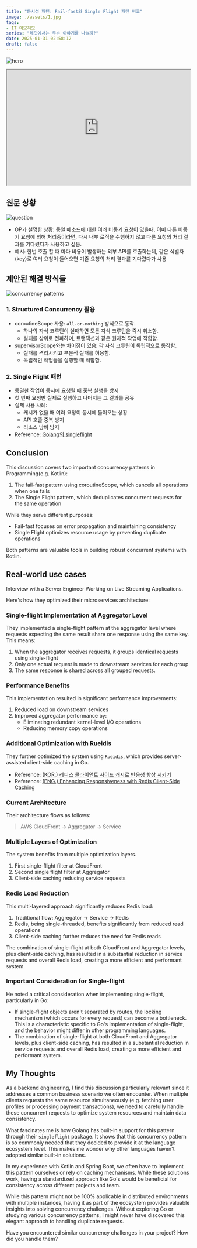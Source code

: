 ```yaml
---
title: "동시성 패턴: Fail-fast와 Single Flight 패턴 비교"
image: ./assets/1.jpg
tags:
- IT 이모저모
series: "레딧에서는 무슨 이야기를 나눌까?"
date: 2025-01-31 02:58:12
draft: false
---
```


![hero](./assets/1.jpg)

<iframe src="https://embed.reddit.com/r/Kotlin/comments/1icz7k8/whats_the_name_of_this_concurrency_concept"    scrolling="no" width="100%" height="316"></iframe>

## 원문 상황

![question](./assets/1.png)

- OP가 설명한 상황: 동일 메소드에 대한 여러 비동기 요청이 있을때, 이미 다른 비동기 요청에 의해 처리중이라면, 다시 내부 로직을 수행하지 않고 다른 요청의 처리 결과를 기다렸다가 사용하고 싶음.
- 예시: 한번 호출 할 때 마다 비용이 발생하는 외부 API를 호출하는데, 같은 식별자(key)로 여러 요청이 들어오면 기존 요청의 처리 결과를 기다렸다가 사용

## 제안된 해결 방식들

![concurrency patterns](./assets/concurrency-patterns.jpg)

### 1. Structured Concurrency 활용

- coroutineScope 사용: `all-or-nothing` 방식으로 동작.
  - 하나의 자식 코루틴이 실패하면 모든 자식 코루틴을 즉시 취소함.
  - 실패를 상위로 전파하며, 트랜잭션과 같은 원자적 작업에 적합함.
- supervisorScope와는 차이점이 있음: 각 자식 코루틴이 독립적으로 동작함.
  - 실패를 격리시키고 부분적 실패를 허용함.
  - 독립적인 작업들을 실행할 때 적합함.

### 2. Single Flight 패턴

- 동일한 작업이 동시에 요청될 때 중복 실행을 방지
- 첫 번째 요청만 실제로 실행하고 나머지는 그 결과를 공유
- 실제 사용 사례:
  - 캐시가 없을 때 여러 요청이 동시에 들어오는 상황
  - API 호출 중복 방지
  - 리소스 낭비 방지
- Reference: [Golang의 singleflight](https://pkg.go.dev/golang.org/x/sync/singleflight)

## Conclusion

This discussion covers two important concurrency patterns in Programming(e.g. Kotlin):

1. The fail-fast pattern using coroutineScope, which cancels all operations when one fails
2. The Single Flight pattern, which deduplicates concurrent requests for the same operation

While they serve different purposes:

- Fail-fast focuses on error propagation and maintaining consistency
- Single Flight optimizes resource usage by preventing duplicate operations

Both patterns are valuable tools in building robust concurrent systems with Kotlin.

## Real-world use cases

Interview with a Server Engineer Working on Live Streaming Applications.

Here's how they optimized their microservices architecture:

### Single-flight Implementation at Aggregator Level

They implemented a single-flight pattern at the aggregator level where requests expecting the same result share one response using the same key. This means:

1. When the aggregator receives requests, it groups identical requests using single-flight
2. Only one actual request is made to downstream services for each group
3. The same response is shared across all grouped requests.

### Performance Benefits

This implementation resulted in significant performance improvements:

1. Reduced load on downstream services
2. Improved aggregator performance by:
    - Eliminating redundant kernel-level I/O operations
    - Reducing memory copy operations

### Additional Optimization with Rueidis

They further optimized the system using `Rueidis`, which provides server-assisted client-side caching in Go.

- Reference: [(KOR.) 레디스 클라이언트 사이드 캐시로 반응성 향상 시키기](https://gosuda.org/ko/blog/posts/improving-responsiveness-with-redis-client-side-caching-zb711e502)
- Reference: [(ENG.) Enhancing Responsiveness with Redis Client-Side Caching](https://gosuda.org/blog/posts/improving-responsiveness-with-redis-client-side-caching-zb711e502)

### Current Architecture

Their architecture flows as follows:

> AWS CloudFront -> Aggregator -> Service

### Multiple Layers of Optimization

The system benefits from multiple optimization layers.

1. First single-flight filter at CloudFront
2. Second single flight filter at Aggregator
3. Client-side caching reducing service requests

### Redis Load Reduction

This multi-layered approach significantly reduces Redis load:

1. Traditional flow: Aggregator -> Service -> Redis
2. Redis, being single-threaded, benefits significantly from reduced read operations
3. Client-side caching further reduces the need for Redis reads

The combination of single-flight at both CloudFront and Aggregator levels, plus client-side caching, has resulted in a substantial reduction in service requests and overall Redis load, creating a more efficient and performant system.

### Important Consideration for Single-flight

He noted a critical consideration when implementing single-flight, particularly in Go:

- If single-flight objects aren't separated by routes, the locking mechanism (which occurs for every request) can become a bottleneck. This is a characteristic specific to Go's implementation of single-flight, and the behavior might differ in other programming languages.
- The combination of single-flight at both CloudFront and Aggregator levels, plus client-side caching, has resulted in a substantial reduction in service requests and overall Redis load, creating a more efficient and performant system.

## My Thoughts

As a backend engineering, I find this discussion particularly relevant since it addresses a common business scenario we often encounter. When multiple clients requests the same resource simultaneously (e.g. fetching user profiles or processing payment transactions), we need to carefully handle these concurrent requests to optimize system resources and maintain data consistency.

What fascinates me is how Golang has built-in support for this pattern through their `singleflight` package. It shows that this concurrency pattern is so commonly needed that they decided to provide it at the language ecosystem level. This makes me wonder why other languages haven't adopted similar built-in solutions.

In my experience with Kotlin and Spring Boot, we often have to implement this pattern ourselves or rely on caching mechanisms. While these solutions work, having a standardized approach like Go's would be beneficial for consistency across different projects and team.

While this pattern might not be 100% applicable in distributed environments with multiple instances, having it as part of the ecosystem provides valuable insights into solving concurrency challenges. Without exploring Go or studying various concurrency patterns, I might never have discovered this elegant approach to handling duplicate requests.

Have you encountered similar concurrency challenges in your project? How did you handle them?